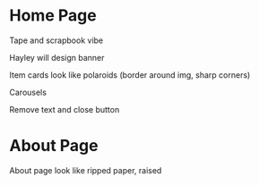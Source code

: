 # Home Page

Tape and scrapbook vibe

Hayley will design banner

Item cards look like polaroids (border around img, sharp corners)

Carousels

Remove text and close button

# About Page

About page look like ripped paper, raised

